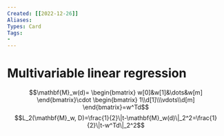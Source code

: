 ```yaml
---
Created: [[2022-12-26]]
Aliases: 
Types: Card
Tags: 
- 
---
```

# Multivariable linear regression
$$\mathbf{M}_w(d)=
\begin{bmatrix}
w[0]&w[1]&\dots&w[m]
\end{bmatrix}\cdot
\begin{bmatrix}
1\\d[1]\\\vdots\\d[m]
\end{bmatrix}=w^Td$$
$$L_2(\mathbf{M}_w, D)=\frac{1}{2}\|t-\mathbf{M}_w(d)\|_2^2=\frac{1}{2}\|t-w^Td\|_2^2$$
